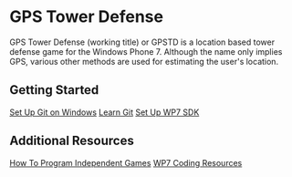 GPS Tower Defense
=================

GPS Tower Defense (working title) or GPSTD is a location based tower defense game for the Windows Phone 7. Although the name only implies GPS, various other methods are used for estimating the user's location.

Getting Started
---------------

[Set Up Git on Windows](http://help.github.com/win-set-up-git/)
[Learn Git](http://progit.org/book/)
[Set Up WP7 SDK](http://create.msdn.com/en-US/)

Additional Resources
--------------------

[How To Program Independent Games](http://the-witness.net/news/2011/06/how-to-program-independent-games/)
[WP7 Coding Resources](http://greatcanadianappathon.com/resources.php)

